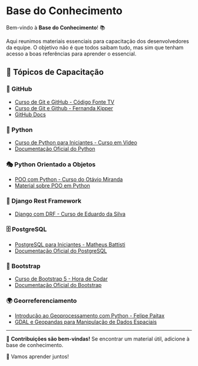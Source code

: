 # Base do Conhecimento

Bem-vindo à **Base do Conhecimento**! 📚

Aqui reunimos materiais essenciais para capacitação dos desenvolvedores da equipe. O objetivo não é que todos saibam tudo, mas sim que tenham acesso a boas referências para aprender o essencial.

## 📌 Tópicos de Capacitação

### 🐙 GitHub
- [Curso de Git e GitHub - Código Fonte TV](https://www.youtube.com/watch?v=ts-H3W1uLMM&ab_channel=C%C3%B3digoFonteTV)
- [Curso de Git e Github - Fernanda Kipper](https://www.youtube.com/watch?v=pyM5QLS2h6M&ab_channel=FernandaKipper%7CDev)
- [GitHub Docs](https://docs.github.com/pt)

### 🐍 Python
- [Curso de Python para Iniciantes - Curso em Vídeo](https://www.youtube.com/playlist?list=PLHz_AreHm4dlKP6QQCILtO-DlN8E1E49a)
- [Documentação Oficial do Python](https://docs.python.org/pt-br/3/)

### 🎭 Python Orientado a Objetos
- [POO com Python - Curso do Otávio Miranda](https://www.youtube.com/playlist?list=PLbIBj8vQhvm34qAAEEH_PdL2tMG9rz-P7)
- [Material sobre POO em Python](https://realpython.com/python3-object-oriented-programming/)

### 📗 Django Rest Framework
- [Django com DRF - Curso de Eduardo da Silva](https://www.youtube.com/watch?v=LYqbnd2CiIM&list=PL6u1VNwqZdJZT5lCMbBQA1UHVWy0FOYOl)

### 🗄 PostgreSQL
- [PostgreSQL para Iniciantes - Matheus Battisti](https://www.youtube.com/playlist?list=PLnDvRpP8Bnex2GQEN0768_AxZg_r5dOZp)
- [Documentação Oficial do PostgreSQL](https://www.postgresql.org/docs/)

### 🎨 Bootstrap
- [Curso de Bootstrap 5 - Hora de Codar](https://www.youtube.com/playlist?list=PLnDvRpP8BnexqevnQq6j3EZIju6mP5eDk)
- [Documentação Oficial do Bootstrap](https://getbootstrap.com/)

### 🌍 Georreferenciamento
- [Introdução ao Geoprocessamento com Python - Felipe Paitax](https://www.youtube.com/playlist?list=PLxIvc-9QORwFfLV9C2cJttIFiMGxuL3Zs)
- [GDAL e Geopandas para Manipulação de Dados Espaciais](https://geopandas.org/en/stable/)

---
📌 **Contribuições são bem-vindas!** Se encontrar um material útil, adicione à base de conhecimento.

🚀 Vamos aprender juntos!
